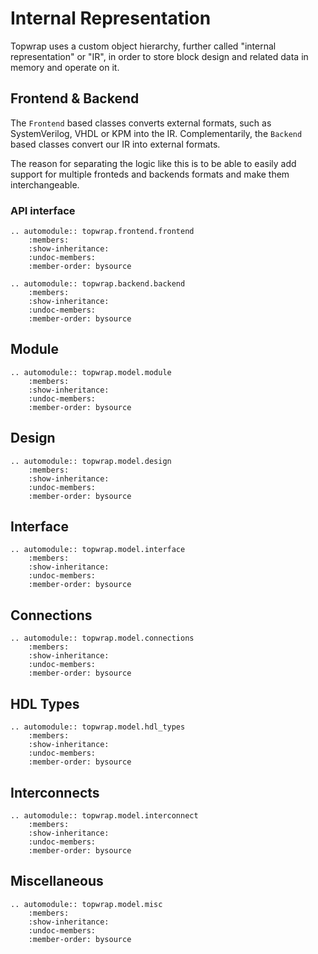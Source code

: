 # Internal Representation

Topwrap uses a custom object hierarchy, further called "internal representation" or "IR", in order to store block design and related data in memory and operate on it.

## Frontend & Backend

The `Frontend` based classes converts external formats, such as SystemVerilog, VHDL or KPM into the IR.
Complementarily, the `Backend` based classes convert our IR into external formats.

The reason for separating the logic like this is to be able to easily add support for multiple fronteds and backends formats and make them interchangeable.

### API interface

```{eval-rst}
.. automodule:: topwrap.frontend.frontend
    :members:
    :show-inheritance:
    :undoc-members:
    :member-order: bysource
```

```{eval-rst}
.. automodule:: topwrap.backend.backend
    :members:
    :show-inheritance:
    :undoc-members:
    :member-order: bysource
```

## Module

```{eval-rst}
.. automodule:: topwrap.model.module
    :members:
    :show-inheritance:
    :undoc-members:
    :member-order: bysource
```

## Design

```{eval-rst}
.. automodule:: topwrap.model.design
    :members:
    :show-inheritance:
    :undoc-members:
    :member-order: bysource
```

## Interface

```{eval-rst}
.. automodule:: topwrap.model.interface
    :members:
    :show-inheritance:
    :undoc-members:
    :member-order: bysource
```

## Connections

```{eval-rst}
.. automodule:: topwrap.model.connections
    :members:
    :show-inheritance:
    :undoc-members:
    :member-order: bysource
```

## HDL Types

```{eval-rst}
.. automodule:: topwrap.model.hdl_types
    :members:
    :show-inheritance:
    :undoc-members:
    :member-order: bysource
```

## Interconnects

```{eval-rst}
.. automodule:: topwrap.model.interconnect
    :members:
    :show-inheritance:
    :undoc-members:
    :member-order: bysource
```

## Miscellaneous

```{eval-rst}
.. automodule:: topwrap.model.misc
    :members:
    :show-inheritance:
    :undoc-members:
    :member-order: bysource
```
